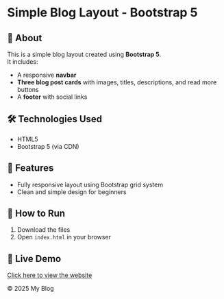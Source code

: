 # Simple Blog Layout - Bootstrap 5

## 📌 About
This is a simple blog layout created using **Bootstrap 5**.  
It includes:
- A responsive **navbar**
- **Three blog post cards** with images, titles, descriptions, and read more buttons
- A **footer** with social links

## 🛠 Technologies Used
- HTML5
- Bootstrap 5 (via CDN)

## 📱 Features
- Fully responsive layout using Bootstrap grid system
- Clean and simple design for beginners

## 🚀 How to Run
1. Download the files
2. Open `index.html` in your browser

## 🚀 Live Demo
[Click here to view the website](https://ayushverma0508)

© 2025 My Blog
